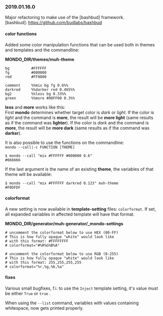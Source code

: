 ### 2019.01.16.0

Major refactoring to make use of the [bashbud] framework.  
[bashbud]: https://github.com/budlabs/bashbud

#### color functions

Added some color manipulation functions that can be used both in themes and templates and the commandline:

**MONDO_DIR/themes/muh-theme**  
```text
bg          #FFFFFF
fg          #000000
red         #FF0000

comment     %%mix bg fg 0.6%%
darkred     %%darker red 0.465%%
bg2         %%less bg 0.33%%
green       %%more #00FF00 0.3%%
```

**less** and **more** works like this:  
First **mondo** determines whether target color is *dark* or *light*.
If the color is *light* and the command is **more**, 
the result will be **more light** 
(same results as if the command was **lighter**).
If the color is *dark* and the command is **more**, 
the result will be **more dark** 
(same results as if the command was **darker**).

It is also possible to use the functions on the commandline:  
`mondo --call|-c FUNCTION [THEME]`  

```text
$ mondo --call "mix #FFFFFF #000000 0.6"
#666666
```

If the last argument is the name of an existing **theme**,
the variables of that theme will be available:  

```text
$ mondo --call "mix #FFFFFF darkred 0.123" muh-theme
#F0DFDF
```


#### colorformat

A new setting is now available in **template-setting** files: `colorformat`.
If set, all expanded variables in affected template will have that format.

**MONDO_DIR/generator/muh-generator/_mondo-settings**  
```text
# uncomment the colorformat below to use HEX (00-FF)
# This is how fully opaque "white" would look like
# with this format: #FFFFFFFF
# colorformat="#%R%G%B%A"

# uncomment the colorformat below to use RGB (0-255)
# This is how fully opaque "white" would look like
# with this format: 255,255,255,255
# colorformat="%r,%g,%b,%a"
```

#### fixes

Various small bugfixes, f.i. to use the `Inject` template setting, it's value
must be either `True` or `true` .  

When using the `--list` command, variables with values containing whitespace, now gets printed properly.
